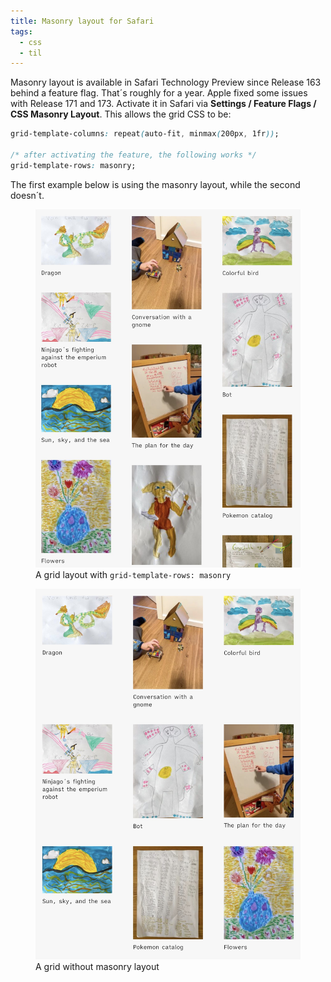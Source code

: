 ```yaml
---
title: Masonry layout for Safari
tags:
  - css
  - til
---
```

Masonry layout is available in Safari Technology Preview since Release 163 behind a feature flag. That´s roughly for a year. Apple fixed some issues with Release 171 and 173. Activate it in Safari via **Settings / Feature Flags / CSS Masonry Layout**. This allows the grid CSS to be:

```css
grid-template-columns: repeat(auto-fit, minmax(200px, 1fr));

/* after activating the feature, the following works */
grid-template-rows: masonry; 
```

The first example below is using the masonry layout, while the second doesn´t.

<figure>
<img src="/img/design/masonry-layout.jpg">
<figcaption>A grid layout with <code>grid-template-rows: masonry</code></figcaption>
</figure>

<figure>
<img src="/img/design/non-masonry-layout.jpg">
<figcaption>A grid without masonry layout</figcaption>
</figure>




